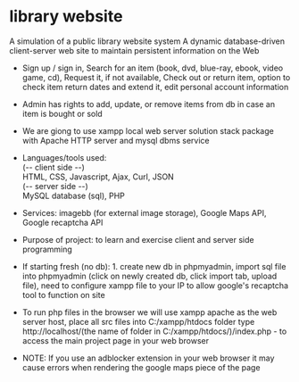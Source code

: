 # library website
A simulation of a public library website system 
A dynamic database-driven client-server web site to maintain persistent information on the Web

- Sign up / sign in, Search for an item (book, dvd, blue-ray, ebook, video game, cd), Request it, if not available, Check out or return item, 
option to check item return dates and extend it, edit personal account information
- Admin has rights to add, update, or remove items from db in case an item is bought or sold  

- We are giong to use xampp local web server solution stack package
with Apache HTTP server and mysql dbms service


- Languages/tools used:<br>
(-- client side --)<br>
HTML, CSS, Javascript, Ajax, Curl, JSON    
(-- server side --)<br> 
MySQL database (sql), PHP 

- Services: imagebb (for external image storage), Google Maps API, Google recaptcha API 

- Purpose of project: to learn and exercise client and server side programming 

- If starting fresh (no db): 1. create new db in phpmyadmin, import sql file into phpmyadmin
(click on newly created db, click import tab, upload file), need to configure xampp file to
your IP to allow google's recaptcha tool to function on site 
 
- To run php files in the browser we will use xampp apache as the web server host,
place all src files into C:/xampp/htdocs folder
type http://localhost/(the name of folder in C:/xampp/htdocs/)/index.php - to access the main project page in your web browser 

- NOTE: If you use an adblocker extension in your web browser it may cause errors when rendering the google maps piece of the page
